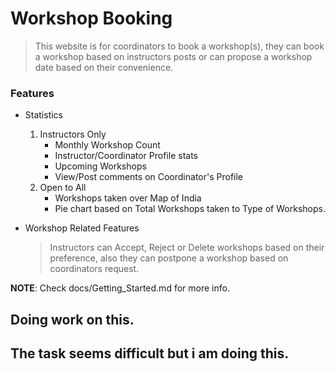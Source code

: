 # **Workshop Booking**

> This website is for coordinators to book a workshop(s), they can book a workshop based on instructors posts or can propose a workshop date based on their convenience.

### Features
* Statistics
    1. Instructors Only
        * Monthly Workshop Count
        * Instructor/Coordinator Profile stats
        * Upcoming Workshops
        * View/Post comments on Coordinator's Profile
    2. Open to All
        * Workshops taken over Map of India
        * Pie chart based on Total Workshops taken to Type of Workshops.

* Workshop Related Features
    > Instructors can Accept, Reject or Delete workshops based on their preference, also they can postpone a workshop based on coordinators request.

__NOTE__: Check docs/Getting_Started.md for more info.

## Doing work on this.
## The task seems difficult but i am doing this.






